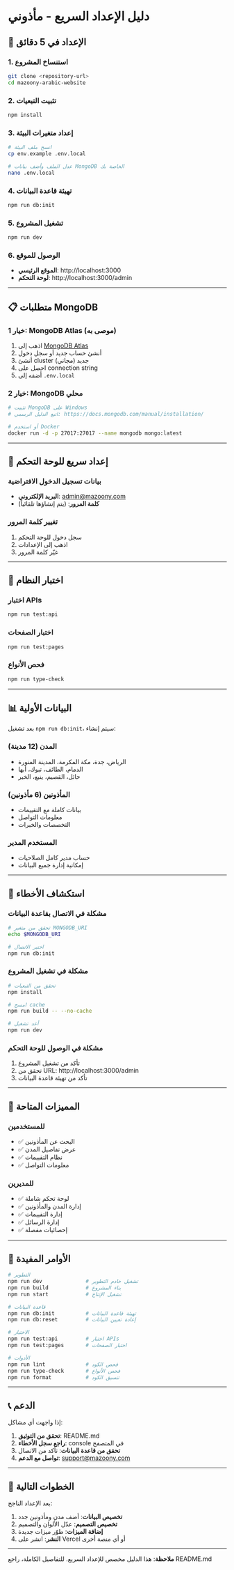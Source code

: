 # دليل الإعداد السريع - مأذوني

## 🚀 الإعداد في 5 دقائق

### 1. استنساخ المشروع
```bash
git clone <repository-url>
cd mazoony-arabic-website
```

### 2. تثبيت التبعيات
```bash
npm install
```

### 3. إعداد متغيرات البيئة
```bash
# انسخ ملف البيئة
cp env.example .env.local

# عدل الملف وأضف بيانات MongoDB الخاصة بك
nano .env.local
```

### 4. تهيئة قاعدة البيانات
```bash
npm run db:init
```

### 5. تشغيل المشروع
```bash
npm run dev
```

### 6. الوصول للموقع
- **الموقع الرئيسي**: http://localhost:3000
- **لوحة التحكم**: http://localhost:3000/admin

---

## 📋 متطلبات MongoDB

### خيار 1: MongoDB Atlas (موصى به)
1. اذهب إلى [MongoDB Atlas](https://cloud.mongodb.com)
2. أنشئ حساب جديد أو سجل دخول
3. أنشئ cluster جديد (مجاني)
4. احصل على connection string
5. أضفه إلى `.env.local`

### خيار 2: MongoDB محلي
```bash
# تثبيت MongoDB على Windows
# اتبع الدليل الرسمي: https://docs.mongodb.com/manual/installation/

# أو استخدم Docker
docker run -d -p 27017:27017 --name mongodb mongo:latest
```

---

## 🔧 إعداد سريع للوحة التحكم

### بيانات تسجيل الدخول الافتراضية
- **البريد الإلكتروني**: admin@mazoony.com
- **كلمة المرور**: (يتم إنشاؤها تلقائياً)

### تغيير كلمة المرور
1. سجل دخول للوحة التحكم
2. اذهب إلى الإعدادات
3. غيّر كلمة المرور

---

## 🧪 اختبار النظام

### اختبار APIs
```bash
npm run test:api
```

### اختبار الصفحات
```bash
npm run test:pages
```

### فحص الأنواع
```bash
npm run type-check
```

---

## 📊 البيانات الأولية

بعد تشغيل `npm run db:init`، سيتم إنشاء:

### المدن (12 مدينة)
- الرياض، جدة، مكة المكرمة، المدينة المنورة
- الدمام، الطائف، تبوك، أبها
- حائل، القصيم، ينبع، الخبر

### المأذونين (6 مأذونين)
- بيانات كاملة مع التقييمات
- معلومات التواصل
- التخصصات والخبرات

### المستخدم المدير
- حساب مدير كامل الصلاحيات
- إمكانية إدارة جميع البيانات

---

## 🚨 استكشاف الأخطاء

### مشكلة في الاتصال بقاعدة البيانات
```bash
# تحقق من متغير MONGODB_URI
echo $MONGODB_URI

# اختبر الاتصال
npm run db:init
```

### مشكلة في تشغيل المشروع
```bash
# تحقق من التبعيات
npm install

# امسح cache
npm run build -- --no-cache

# أعد تشغيل
npm run dev
```

### مشكلة في الوصول للوحة التحكم
1. تأكد من تشغيل المشروع
2. تحقق من URL: http://localhost:3000/admin
3. تأكد من تهيئة قاعدة البيانات

---

## 📱 المميزات المتاحة

### للمستخدمين
- ✅ البحث عن المأذونين
- ✅ عرض تفاصيل المدن
- ✅ نظام التقييمات
- ✅ معلومات التواصل

### للمديرين
- ✅ لوحة تحكم شاملة
- ✅ إدارة المدن والمأذونين
- ✅ إدارة التقييمات
- ✅ إدارة الرسائل
- ✅ إحصائيات مفصلة

---

## 🔄 الأوامر المفيدة

```bash
# التطوير
npm run dev              # تشغيل خادم التطوير
npm run build            # بناء المشروع
npm run start            # تشغيل الإنتاج

# قاعدة البيانات
npm run db:init          # تهيئة قاعدة البيانات
npm run db:reset         # إعادة تعيين البيانات

# الاختبار
npm run test:api         # اختبار APIs
npm run test:pages       # اختبار الصفحات

# الأدوات
npm run lint             # فحص الكود
npm run type-check       # فحص الأنواع
npm run format           # تنسيق الكود
```

---

## 📞 الدعم

إذا واجهت أي مشاكل:

1. **تحقق من التوثيق**: README.md
2. **راجع سجل الأخطاء**: console في المتصفح
3. **تحقق من قاعدة البيانات**: تأكد من الاتصال
4. **تواصل مع الدعم**: support@mazoony.com

---

## 🎯 الخطوات التالية

بعد الإعداد الناجح:

1. **تخصيص البيانات**: أضف مدن ومأذونين جدد
2. **تخصيص التصميم**: عدّل الألوان والتصميم
3. **إضافة الميزات**: طوّر ميزات جديدة
4. **النشر**: انشر على Vercel أو أي منصة أخرى

---

**ملاحظة**: هذا الدليل مخصص للإعداد السريع. للتفاصيل الكاملة، راجع README.md
